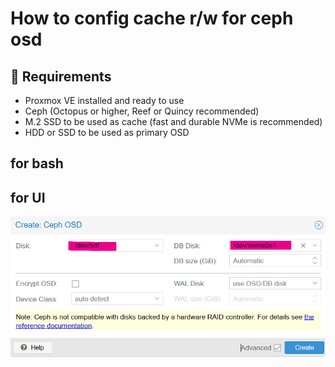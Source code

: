 # How to config cache r/w for ceph osd

## 🔧 Requirements

- Proxmox VE installed and ready to use
- Ceph (Octopus or higher, Reef or Quincy recommended)
- M.2 SSD to be used as cache (fast and durable NVMe is recommended)
- HDD or SSD to be used as primary OSD


## for bash








## for UI

<img src= /pic/s1.png />


